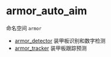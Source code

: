 # armor_auto_aim

命名空间 `armor`


- [armor_detector](./armor_detector/README.md) 装甲板识别和数字检测
- [armor_tracker](./armor_tracker/README.md) 装甲板跟踪预测

